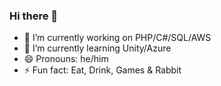### Hi there 👋

- 🔭 I’m currently working on PHP/C#/SQL/AWS
- 🌱 I’m currently learning Unity/Azure
- 😄 Pronouns: he/him
- ⚡ Fun fact: Eat, Drink, Games & Rabbit
<!--
**garyokw/garyokw** is a ✨ _special_ ✨ repository because its `README.md` (this file) appears on your GitHub profile.

Here are some ideas to get you started:
- 📫 How to reach me: ...
- 💬 Ask me about ...
- 👯 I’m looking to collaborate on ...
- 🤔 I’m looking for help with ...

-->
